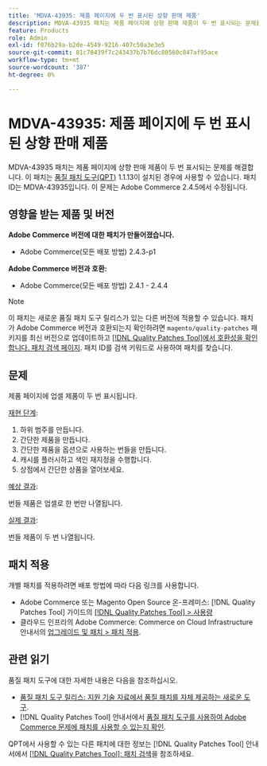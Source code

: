 ```yaml
---
title: 'MDVA-43935: 제품 페이지에 두 번 표시된 상향 판매 제품'
description: MDVA-43935 패치는 제품 페이지에 상향 판매 제품이 두 번 표시되는 문제를 해결합니다. 이 패치는 [Quality Patches Tool (QPT)](https://experienceleague.adobe.com/en/docs/commerce-knowledge-base/kb/announcements/commerce-announcements/magento-quality-patches-released-new-tool-to-self-serve-quality-patches) 1.1.13이 설치된 경우 사용할 수 있습니다. 패치 ID는 MDVA-43935입니다. 이 문제는 Adobe Commerce 2.4.5에서 수정됩니다.
feature: Products
role: Admin
exl-id: f076b29a-b2de-4549-9216-407c50a3e3e5
source-git-commit: 81c78439f7c243437b7b76dc80560c847af95ace
workflow-type: tm+mt
source-wordcount: '387'
ht-degree: 0%

---
```


# MDVA-43935: 제품 페이지에 두 번 표시된 상향 판매 제품

MDVA-43935 패치는 제품 페이지에 상향 판매 제품이 두 번 표시되는 문제를 해결합니다. 이 패치는 [품질 패치 도구(QPT)](https://experienceleague.adobe.com/en/docs/commerce-knowledge-base/kb/announcements/commerce-announcements/magento-quality-patches-released-new-tool-to-self-serve-quality-patches) 1.1.13이 설치된 경우에 사용할 수 있습니다. 패치 ID는 MDVA-43935입니다. 이 문제는 Adobe Commerce 2.4.5에서 수정됩니다.

## 영향을 받는 제품 및 버전

**Adobe Commerce 버전에 대한 패치가 만들어졌습니다.**

* Adobe Commerce(모든 배포 방법) 2.4.3-p1

**Adobe Commerce 버전과 호환:**

* Adobe Commerce(모든 배포 방법) 2.4.1 - 2.4.4

>[!NOTE]
>
>이 패치는 새로운 품질 패치 도구 릴리스가 있는 다른 버전에 적용할 수 있습니다. 패치가 Adobe Commerce 버전과 호환되는지 확인하려면 `magento/quality-patches` 패키지를 최신 버전으로 업데이트하고 [[!DNL Quality Patches Tool]에서 호환성을 확인합니다. 패치 검색 페이지](https://experienceleague.adobe.com/en/docs/commerce-knowledge-base/kb/announcements/commerce-announcements/magento-quality-patches-released-new-tool-to-self-serve-quality-patches). 패치 ID를 검색 키워드로 사용하여 패치를 찾습니다.

## 문제

제품 페이지에 업셀 제품이 두 번 표시됩니다.

<u>재현 단계</u>:

1. 하위 범주를 만듭니다.
1. 간단한 제품을 만듭니다.
1. 간단한 제품을 옵션으로 사용하는 번들을 만듭니다.
1. 캐시를 플러시하고 색인 재지정을 수행합니다.
1. 상점에서 간단한 상품을 열어보세요.

<u>예상 결과</u>:

번들 제품은 업셀로 한 번만 나열됩니다.

<u>실제 결과</u>:

번들 제품이 두 번 나열됩니다.

## 패치 적용

개별 패치를 적용하려면 배포 방법에 따라 다음 링크를 사용합니다.

* Adobe Commerce 또는 Magento Open Source 온-프레미스: [!DNL Quality Patches Tool] 가이드의 [[!DNL Quality Patches Tool] > 사용량](/help/tools/quality-patches-tool/usage.md)
* 클라우드 인프라의 Adobe Commerce: Commerce on Cloud Infrastructure 안내서의 [업그레이드 및 패치 > 패치 적용](https://experienceleague.adobe.com/docs/commerce-cloud-service/user-guide/develop/upgrade/apply-patches.html).

## 관련 읽기

품질 패치 도구에 대한 자세한 내용은 다음을 참조하십시오.

* [품질 패치 도구 릴리스: 지원 기술 자료에서 품질 패치를 자체 제공하는 새로운 도구](https://experienceleague.adobe.com/en/docs/commerce-knowledge-base/kb/announcements/commerce-announcements/magento-quality-patches-released-new-tool-to-self-serve-quality-patches).
* [!DNL Quality Patches Tool] 안내서에서 [품질 패치 도구를 사용하여 Adobe Commerce 문제에 패치를 사용할 수 있는지 확인](/help/tools/quality-patches-tool/patches-available-in-qpt/check-patch-for-magento-issue-with-magento-quality-patches.md).

QPT에서 사용할 수 있는 다른 패치에 대한 정보는 [!DNL Quality Patches Tool] 안내서에서 [[!DNL Quality Patches Tool]: 패치 검색](https://experienceleague.adobe.com/tools/commerce-quality-patches/index.html)을 참조하세요.
